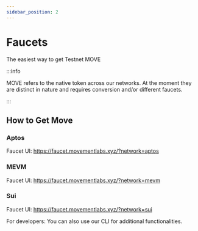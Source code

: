 ```yaml
---
sidebar_position: 2
---
```


# Faucets

The easiest way to get Testnet MOVE

:::info

MOVE refers to the native token across our networks. At the moment they are distinct in nature and requires conversion and/or different faucets.

:::

## How to Get Move

### Aptos 

Faucet UI: https://faucet.movementlabs.xyz/?network=aptos


### MEVM

Faucet UI: https://faucet.movementlabs.xyz/?network=mevm

### Sui

Faucet UI: https://faucet.movementlabs.xyz/?network=sui

For developers: You can also use our CLI for additional functionalities.

<!-- ## Faucet API URLS

### Aptos 

Suzuka Testnetwork 

``https://faucet.testnet.suzuka.movementlabs.xyz/``

```bash

curl -XPOST 'https://faucet.testnet.suzuka.movementlabs.xyz/mint?amount=10000&address=<address>'

```


### MEVM 

Imola Testnetwork

`https://mevm.devnet.imola.movementlabs.xyz`

```bash

curl -X POST "https://mevm.devnet.imola.movementlabs.xyz" \
-H "Content-Type: application/json" \
-d '{
  "jsonrpc": "2.0",
  "id": 1,
  "method": "eth_faucet",
  "params": ["<evm-address>"]
}'

```

### Sui

Devnet 

`https://faucet.devnet.baku.movementlabs.xyz`

```bash
curl --location --request POST 'https://faucet.devnet.baku.movementlabs.xyz' \
--header 'Content-Type: application/json' \
--data-raw '{
    "FixedAmountRequest": {
        "recipient": "<sui-address>"
    }
}

``` -->
